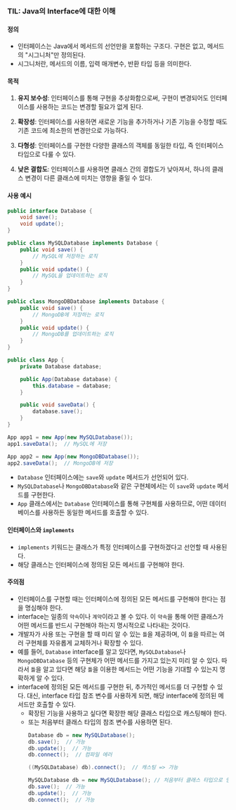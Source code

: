 ### TIL: Java의 Interface에 대한 이해

#### 정의
- 인터페이스는 Java에서 메서드의 선언만을 포함하는 구조다. 구현은 없고, 메서드의 "시그니처"만 정의된다.
- 시그니처란, 메서드의 이름, 입력 매개변수, 반환 타입 등을 의미한다.

#### 목적
1. **유지 보수성**: 인터페이스를 통해 구현을 추상화함으로써, 구현이 변경되어도 인터페이스를 사용하는 코드는 변경할 필요가 없게 된다.
   
2. **확장성**: 인터페이스를 사용하면 새로운 기능을 추가하거나 기존 기능을 수정할 때도 기존 코드에 최소한의 변경만으로 가능하다.

3. **다형성**: 인터페이스를 구현한 다양한 클래스의 객체를 동일한 타입, 즉 인터페이스 타입으로 다룰 수 있다.

4. **낮은 결합도**: 인터페이스를 사용하면 클래스 간의 결합도가 낮아져서, 하나의 클래스 변경이 다른 클래스에 미치는 영향을 줄일 수 있다.

#### 사용 예시
```java
public interface Database {
    void save();
    void update();
}

public class MySQLDatabase implements Database {
    public void save() {
        // MySQL에 저장하는 로직
    }
    public void update() {
        // MySQL을 업데이트하는 로직
    }
}

public class MongoDBDatabase implements Database {
    public void save() {
        // MongoDB에 저장하는 로직
    }
    public void update() {
        // MongoDB를 업데이트하는 로직
    }
}

public class App {
    private Database database;

    public App(Database database) {
        this.database = database;
    }

    public void saveData() {
        database.save();
    }
}

App app1 = new App(new MySQLDatabase());
app1.saveData();  // MySQL에 저장

App app2 = new App(new MongoDBDatabase());
app2.saveData();  // MongoDB에 저장
```
- `Database` 인터페이스에는 `save`와 `update` 메서드가 선언되어 있다.
- `MySQLDatabase`나 `MongoDBDatabase`와 같은 구현체에서는 이 `save`와 `update` 메서드를 구현한다.
- `App` 클래스에서는 `Database` 인터페이스를 통해 구현체를 사용하므로, 어떤 데이터베이스를 사용하든 동일한 메서드를 호출할 수 있다.

#### 인터페이스와 `implements`
- `implements` 키워드는 클래스가 특정 인터페이스를 구현하겠다고 선언할 때 사용된다.
- 해당 클래스는 인터페이스에 정의된 모든 메서드를 구현해야 한다.

#### 주의점
- 인터페이스를 구현할 때는 인터페이스에 정의된 모든 메서드를 구현해야 한다는 점을 명심해야 한다.
- interface는 일종의 `약속`이나 `계약`이라고 볼 수 있다. 이 `약속`을 통해 어떤 클래스가 어떤 메서드를 반드시 구현해야 하는지 명시적으로 나타내는 것이다. 
- 개발자가 사용 또는 구현을 할 때 미리 알 수 있는 `틀`을 제공하며, 이 `틀`을 따르는 여러 구현체를 자유롭게 교체하거나 확장할 수 있다.
- 예를 들어, `Database` interface를 알고 있다면, `MySQLDatabase`나 `MongoDBDatabase` 등의 구현체가 어떤 메서드를 가지고 있는지 미리 알 수 있다. 따라서 `틀`을 알고 있다면 해당 `틀`을 이용한 메서드는 어떤 기능을 기대할 수 있는지 명확하게 알 수 있다.
- interface에 정의된 모든 메서드를 구현한 뒤, 추가적인 메서드를 더 구현할 수 있다. 대신, interface 타입 참조 변수를 사용하게 되면, 해당 interface에 정의된 메서드만 호출할 수 있다. 
  - 확장된 기능을 사용하고 싶다면 확장한 해당 클래스 타입으로 캐스팅해야 한다.
  - 또는 처음부터 클래스 타입의 참조 변수를 사용하면 된다.
    ```java
    Database db = new MySQLDatabase();
    db.save();  // 가능
    db.update();  // 가능
    db.connect();  // 컴파일 에러

    ((MySQLDatabase) db).connect();  // 캐스팅 => 가능

    MySQLDatabase db = new MySQLDatabase(); // 처음부터 클래스 타입으로 인스턴스 생성.
    db.save();  // 가능
    db.update();  // 가능
    db.connect();  // 가능
    ```
